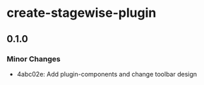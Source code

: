 # create-stagewise-plugin

## 0.1.0

### Minor Changes

- 4abc02e: Add plugin-components and change toolbar design
